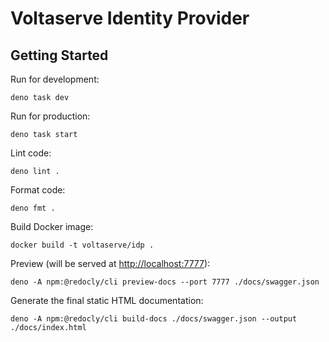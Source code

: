 # Voltaserve Identity Provider

## Getting Started

Run for development:

```shell
deno task dev
```

Run for production:

```shell
deno task start
```

Lint code:

```shell
deno lint .
```

Format code:

```shell
deno fmt .
```

Build Docker image:

```shell
docker build -t voltaserve/idp .
```

Preview (will be served at [http://localhost:7777](http://localhost:7777)):

```shell
deno -A npm:@redocly/cli preview-docs --port 7777 ./docs/swagger.json
```

Generate the final static HTML documentation:

```shell
deno -A npm:@redocly/cli build-docs ./docs/swagger.json --output ./docs/index.html
```

